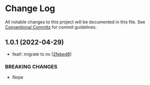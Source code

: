 # Change Log

All notable changes to this project will be documented in this file.
See [Conventional Commits](https://conventionalcommits.org) for commit guidelines.

## 1.0.1 (2022-04-29)


* feat!: migrate to nx ([2febed6](https://github.com/jaysoo/example-lerna-to-nx/commit/2febed67adf330862786bacb6817940681fdb93b))


### BREAKING CHANGES

* Nope
